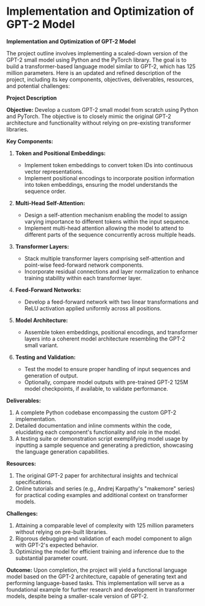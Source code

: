 # Implementation and Optimization of GPT-2 Model
**Implementation and Optimization of GPT-2 Model**

The project outline involves implementing a scaled-down version of the GPT-2 small model using Python and the PyTorch library. The goal is to build a transformer-based language model similar to GPT-2, which has 125 million parameters. Here is an updated and refined description of the project, including its key components, objectives, deliverables, resources, and potential challenges:

**Project Description**

**Objective:** Develop a custom GPT-2 small model from scratch using Python and PyTorch. The objective is to closely mimic the original GPT-2 architecture and functionality without relying on pre-existing transformer libraries.

**Key Components:**

1. **Token and Positional Embeddings:**
   - Implement token embeddings to convert token IDs into continuous vector representations.
   - Implement positional encodings to incorporate position information into token embeddings, ensuring the model understands the sequence order.

2. **Multi-Head Self-Attention:**
   - Design a self-attention mechanism enabling the model to assign varying importance to different tokens within the input sequence.
   - Implement multi-head attention allowing the model to attend to different parts of the sequence concurrently across multiple heads.

3. **Transformer Layers:**
   - Stack multiple transformer layers comprising self-attention and point-wise feed-forward network components.
   - Incorporate residual connections and layer normalization to enhance training stability within each transformer layer.

4. **Feed-Forward Networks:**
   - Develop a feed-forward network with two linear transformations and ReLU activation applied uniformly across all positions.

5. **Model Architecture:**
   - Assemble token embeddings, positional encodings, and transformer layers into a coherent model architecture resembling the GPT-2 small variant.

6. **Testing and Validation:**
   - Test the model to ensure proper handling of input sequences and generation of output.
   - Optionally, compare model outputs with pre-trained GPT-2 125M model checkpoints, if available, to validate performance.

**Deliverables:**

1. A complete Python codebase encompassing the custom GPT-2 implementation.
2. Detailed documentation and inline comments within the code, elucidating each component's functionality and role in the model.
3. A testing suite or demonstration script exemplifying model usage by inputting a sample sequence and generating a prediction, showcasing the language generation capabilities.
  
**Resources:**

1. The original GPT-2 paper for architectural insights and technical specifications.
2. Online tutorials and series (e.g., Andrej Karpathy's "makemore" series) for practical coding examples and additional context on transformer models.

**Challenges:**

1. Attaining a comparable level of complexity with 125 million parameters without relying on pre-built libraries.
2. Rigorous debugging and validation of each model component to align with GPT-2's expected behavior.
3. Optimizing the model for efficient training and inference due to the substantial parameter count.

**Outcome:** Upon completion, the project will yield a functional language model based on the GPT-2 architecture, capable of generating text and performing language-based tasks. This implementation will serve as a foundational example for further research and development in transformer models, despite being a smaller-scale version of GPT-2.
